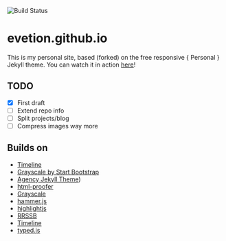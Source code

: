 ![Build Status](https://travis-ci.org/evetion/evetion.github.io.svg)

# evetion.github.io

This is my personal site, based (forked) on the free responsive { Personal } Jekyll theme.
You can watch it in action [here](https://evetion.github.io)!

## TODO
- [x] First draft
- [ ] Extend repo info
- [ ] Split projects/blog
- [ ] Compress images way more

## Builds on

* [Timeline](https://github.com/kirbyt/timeline-jekyll-theme) 
* [Grayscale by Start Bootstrap](https://github.com/IronSummitMedia/startbootstrap-grayscale)
* [Agency Jekyll Theme](https://github.com/y7kim/agency-jekyll-theme))
* [html-proofer](https://github.com/gjtorikian/html-proofer)
* [Grayscale](http://startbootstrap.com/template-overviews/grayscale/)
* [hammer.js](https://hammerjs.github.io/)
* [highlightjs](https://highlightjs.org/)
* [RRSSB](https://github.com/kni-labs/rrssb)
* [Timeline](https://github.com/kirbyt/timeline-jekyll-theme)
* [typed.js](https://github.com/mattboldt/typed.js/)
